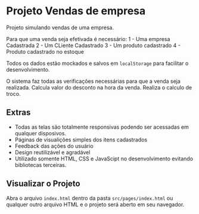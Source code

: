 # Projeto Vendas de empresa

Projeto simulando vendas de uma empresa.

Para que uma venda seja efetivada é necessário:
 1 - Uma empresa Cadastrada
 2 - Um CLiente Cadastrado
 3 - Um produto cadastrado
 4 - Produto cadastrado no estoque

 Todos os dados estão mockados e salvos em `localStorage` para facilitar o desenvolvimento.

 O sistema faz todas as verificações necessárias para que a venda seja realizada.
 Calcula valor do desconto na hora da venda.
 Realiza o calculo de troco.

## Extras

- Todas as telas são totalmente responsivas podendo ser acessadas em qualquer disposivos.
- Páginas de visualições simples dos itens cadastrados
- Feedback das ações do usuário
- Design reutilizável e agradável
- Utilizado somente HTML, CSS e JavaScipt no desenvolvimento evitando bibliotecas terceiras.

## Visualizar o Projeto

Abra o arquivo `index.html` dentro da pasta `src/pages/index.html` ou qualquer outro arquivo HTML e
o projeto será aberto em seu navegador.
